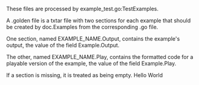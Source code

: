 These files are processed by example_test.go:TestExamples.

A .golden file is a txtar file with two sections for each example that should be
created by doc.Examples from the corresponding .go file.

One section, named EXAMPLE_NAME.Output, contains the example's output,
the value of the field Example.Output.

The other, named EXAMPLE_NAME.Play, contains the formatted code for a playable
version of the example, the value of the field Example.Play.

If a section is missing, it is treated as being empty.
Hello World
